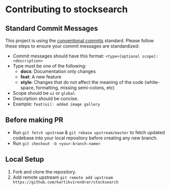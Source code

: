 # Contributing to stocksearch

## Standard Commit Messages

This project is using the [conventional commits](https://www.conventionalcommits.org/en/v1.0.0-beta.2/) standard. Please follow these steps to ensure your commit messages are standardized:

  - Commit messages should have this format: `<type>[optional scope]: <description>`
  - Type must be one of the following:
    * **docs**: Documentation only changes
    * **feat**: A new feature
    * **style**: Changes that do not affect the meaning of the code (white-space, formatting, missing semi-colons, etc)
  - Scope should be `ui` or `global`
  - Description should be concise.
  - Example: `feat(ui): added image gallery`

## Before making PR
  - Run `git fetch upstream` & `git rebase upstream/master` to fetch updated codebase into your local repository before creating any new branch.
  - Run `git checkout -b <your-branch-name>`
  
## Local Setup

1. Fork and clone the repository.
2. Add remote upstream `git remote add upstream https://github.com/kartikvirendrar/stocksearch`